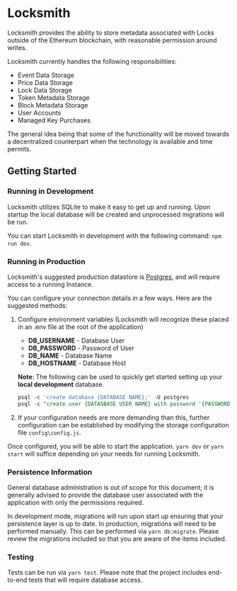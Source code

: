 # Locksmith

Locksmith provides the ability to store metadata associated with Locks outside
of the Ethereum blockchain, with reasonable permission around writes.

Locksmith currently handles the following responsibilities:

* Event Data Storage
* Price Data Storage
* Lock Data Storage
* Token Metadata Storage
* Block Metadata Storage
* User Accounts
* Managed Key Purchases

The general idea being that some of the functionality will be moved towards a decentralized
counterpart when the technology is available and time permits.

## Getting Started

### Running in Development

Locksmith utilizes SQLite to make it easy to get up and running. Upon startup
 the local database will be created and unprocessed migrations will be run.

You can start Locksmith in development with the following command: `npm run dev`.

### Running in Production

Locksmith's suggested production datastore is [Postgres](https://www.postgresql.org/),
and will require access to a running Instance. 

You can configure your connection details in a few ways. Here are the suggested methods:

1. Configure environment variables (Locksmith will recognize these placed in
 an .env file at the root of the application)
   * **DB_USERNAME** - Database User
   * **DB_PASSWORD** - Password of User
   * **DB_NAME** - Database Name
   * **DB_HOSTNAME** - Database Host

   __Note__: The following can be used to quickly get started setting up your __local development__ database.
   ```sql
   psql -c 'create database {DATABASE NAME};' -U postgres
   psql -c "create user {DATASBASE USER NAME} with password '{PASSWORD}';" -U postgres
   ```

2. If your configuration needs are more demanding than this, further configuration 
can be established by modifying the storage configuration file `config\config.js`.

Once configured, you will be able to start the application. `yarn dev` or `yarn start`
will suffice depending on your needs for running Locksmith.

### Persistence Information

General database administration is out of scope for this document; it is generally
advised to provide the database user associated with the application with only the 
permissions required.

In development mode, migrations will run upon start up ensuring that your persistence 
layer is up to date. In production, migrations will need to be performed manually. This 
can be performed via `yarn db:migrate`. Please review the migrations included so that you 
are aware of the items included.

### Testing

Tests can be run via `yarn test`. Please note that the project includes end-to-end tests that
will require database access.
